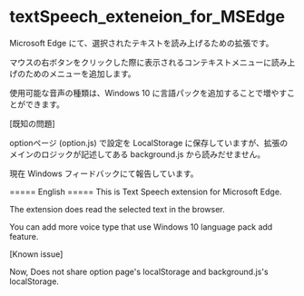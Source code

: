 # textSpeech_exteneion_for_MSEdge

Microsoft Edge にて、選択されたテキストを読み上げるための拡張です。 

マウスの右ボタンをクリックした際に表示されるコンテキストメニューに読み上げのためのメニューを追加します。 

使用可能な音声の種類は、Windows 10 に言語パックを追加することで増やすことができます。

[既知の問題]

optionページ (option.js) で設定を LocalStorage に保存していますが、拡張のメインのロジックが記述してある background.js から読みだせません。

現在 Windows フィードバックにて報告しています。

===== English =====
This is Text Speech extension for Microsoft Edge.

The extension does read the selected text in the browser.

You can add more voice type that use Windows 10 language pack add feature.

[Known issue]

Now, Does not share option page's localStorage and background.js's localStorage.
